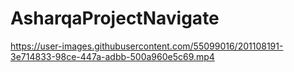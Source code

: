 # AsharqaProjectNavigate

https://user-images.githubusercontent.com/55099016/201108191-3e714833-98ce-447a-adbb-500a960e5c69.mp4

